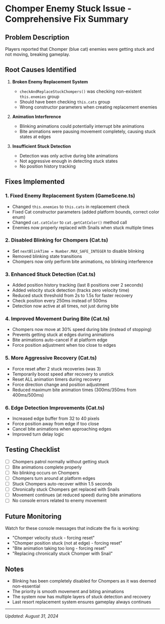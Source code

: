 # Chomper Enemy Stuck Issue - Comprehensive Fix Summary

## Problem Description
Players reported that Chomper (blue cat) enemies were getting stuck and not moving, breaking gameplay.

## Root Causes Identified

1. **Broken Enemy Replacement System**
   - `checkAndReplaceStuckChompers()` was checking non-existent `this.enemies` group
   - Should have been checking `this.cats` group
   - Wrong constructor parameters when creating replacement enemies

2. **Animation Interference**
   - Blinking animations could potentially interrupt bite animations
   - Bite animations were pausing movement completely, causing stuck states at edges

3. **Insufficient Stuck Detection**
   - Detection was only active during bite animations
   - Not aggressive enough in detecting stuck states
   - No position history tracking

## Fixes Implemented

### 1. Fixed Enemy Replacement System (GameScene.ts)
- Changed `this.enemies` to `this.cats` in replacement check
- Fixed Cat constructor parameters (added platform bounds, correct color enum)
- Changed `cat.catColor` to `cat.getCatColor()` method call
- Enemies now properly replaced with Snails when stuck multiple times

### 2. Disabled Blinking for Chompers (Cat.ts)
- Set `nextBlinkTime = Number.MAX_SAFE_INTEGER` to disable blinking
- Removed blinking state transitions
- Chompers now only perform bite animations, no blinking interference

### 3. Enhanced Stuck Detection (Cat.ts)
- Added position history tracking (last 8 positions over 2 seconds)
- Added velocity stuck detection (tracks zero velocity time)
- Reduced stuck threshold from 2s to 1.5s for faster recovery
- Check position every 250ms instead of 500ms
- Detection now active at all times, not just during bite

### 4. Improved Movement During Bite (Cat.ts)
- Chompers now move at 30% speed during bite (instead of stopping)
- Prevents getting stuck at edges during animations
- Bite animations auto-cancel if at platform edge
- Force position adjustment when too close to edges

### 5. More Aggressive Recovery (Cat.ts)
- Force reset after 2 stuck recoveries (was 3)
- Temporarily boost speed after recovery to unstick
- Reset ALL animation timers during recovery
- Force direction change and position adjustment
- Reduced maximum bite animation times (300ms/350ms from 400ms/500ms)

### 6. Edge Detection Improvements (Cat.ts)
- Increased edge buffer from 32 to 40 pixels
- Force position away from edge if too close
- Cancel bite animations when approaching edges
- Improved turn delay logic

## Testing Checklist

- [ ] Chompers patrol normally without getting stuck
- [ ] Bite animations complete properly
- [ ] No blinking occurs on Chompers
- [ ] Chompers turn around at platform edges
- [ ] Stuck Chompers auto-recover within 1.5 seconds
- [ ] Chronically stuck Chompers get replaced with Snails
- [ ] Movement continues (at reduced speed) during bite animations
- [ ] No console errors related to enemy movement

## Future Monitoring

Watch for these console messages that indicate the fix is working:
- "Chomper velocity stuck - forcing reset"
- "Chomper position stuck (not at edge) - forcing reset"
- "Bite animation taking too long - forcing reset"
- "Replacing chronically stuck Chomper with Snail"

## Notes

- Blinking has been completely disabled for Chompers as it was deemed non-essential
- The priority is smooth movement and biting animations
- The system now has multiple layers of stuck detection and recovery
- Last resort replacement system ensures gameplay always continues

---
*Updated: August 31, 2024*